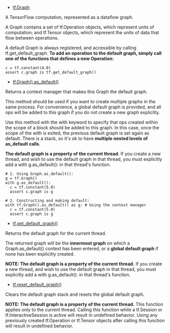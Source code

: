 - [tf.Graph](https://www.tensorflow.org/api_docs/python/tf/Graph)

A TensorFlow computation, represented as a dataflow graph.

A Graph contains a set of tf.Operation objects, which represent units of computation; and tf.Tensor objects, which represent the units of data that flow between operations.

A default Graph is always registered, and accessible by calling tf.get_default_graph. **To add an operation to the default graph, simply call one of the functions that defines a new Operation:**
```
c = tf.constant(4.0)
assert c.graph is tf.get_default_graph()
```
- [tf.Graph().as_default()](https://www.tensorflow.org/api_docs/python/tf/Graph#as_default)

Returns a context manager that makes this Graph the default graph.

This method should be used if you want to create multiple graphs in the same process. For convenience, a global default graph is provided, and all ops will be added to this graph if you do not create a new graph explicitly.

Use this method with the with keyword to specify that ops created within the scope of a block should be added to this graph. In this case, once the scope of the with is exited, the previous default graph is set again as default. There is a stack, so it's ok to have **multiple nested levels of as_default calls**.

**The default graph is a property of the current thread**. If you create a new thread, and wish to use the default graph in that thread, you must explicitly add a with g.as_default(): in that thread's function.
```
# 1. Using Graph.as_default():
g = tf.Graph()
with g.as_default():
  c = tf.constant(5.0)
  assert c.graph is g

# 2. Constructing and making default:
with tf.Graph().as_default() as g: # Using the context manager
  c = tf.constant(5.0)
  assert c.graph is g
```

- [tf.get_default_graph()](https://www.tensorflow.org/api_docs/python/tf/get_default_graph)

Returns the default graph for the current thread.

The returned graph will be the **innermost graph** on which a Graph.as_default() context has been entered, or a **global default graph** if none has been explicitly created.

**NOTE: The default graph is a property of the current thread.** If you create a new thread, and wish to use the default graph in that thread, you must explicitly add a with g.as_default(): in that thread's function.

- [tf.reset_default_graph()](https://www.tensorflow.org/api_docs/python/tf/reset_default_graph)

Clears the default graph stack and resets the global default graph.

**NOTE: The default graph is a property of the current thread.** This function applies only to the current thread. Calling this function while a tf.Session or tf.InteractiveSession is active will result in undefined behavior. Using any previously created tf.Operation or tf.Tensor objects after calling this function will result in undefined behavior.
